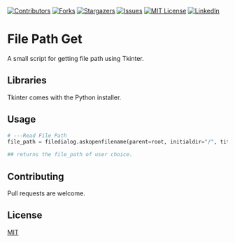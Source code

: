 [![Contributors][contributors-shield]][contributors-url]
[![Forks][forks-shield]][forks-url]
[![Stargazers][stars-shield]][stars-url]
[![Issues][issues-shield]][issues-url]
[![MIT License][license-shield]][license-url]
[![LinkedIn][linkedin-shield]][linkedin-url]

# File Path Get

A small script for getting file path using Tkinter.

## Libraries

Tkinter comes with the Python installer.

## Usage

```python
# ---Read File Path
file_path = filedialog.askopenfilename(parent=root, initialdir="/", title='Please select a file')

## returns the file_path of user choice.
```

## Contributing
Pull requests are welcome.

## License
[MIT](https://choosealicense.com/licenses/mit/)

<!-- MARKDOWN LINKS & IMAGES -->
<!-- https://www.markdownguide.org/basic-syntax/#reference-style-links -->
[contributors-shield]: https://img.shields.io/github/contributors/orkunkus/file_get.svg?style=for-the-badge
[contributors-url]: https://github.com/orkunkus/file_get/graphs/contributors
[forks-shield]: https://img.shields.io/github/forks/orkunkus/file_get.svg?style=for-the-badge
[forks-url]: https://github.com/orkunkus/file_get/network/members
[stars-shield]: https://img.shields.io/github/stars/orkunkus/file_get.svg?style=for-the-badge
[stars-url]: https://github.com/orkunkus/file_get/stargazers
[issues-shield]: https://img.shields.io/github/issues/orkunkus/file_get.svg?style=for-the-badge
[issues-url]: https://github.com/orkunkus/file_get/issues
[license-shield]: https://img.shields.io/github/license/orkunkus/file_get.svg?style=for-the-badge
[license-url]: https://github.com/orkunkus/file_get/blob/main/LICENSE
[linkedin-shield]: https://img.shields.io/badge/-LinkedIn-black.svg?style=for-the-badge&logo=linkedin&colorB=555
[linkedin-url]: https://linkedin.com/in/orkunkus
[product-screenshot]: images/screenshot.png
